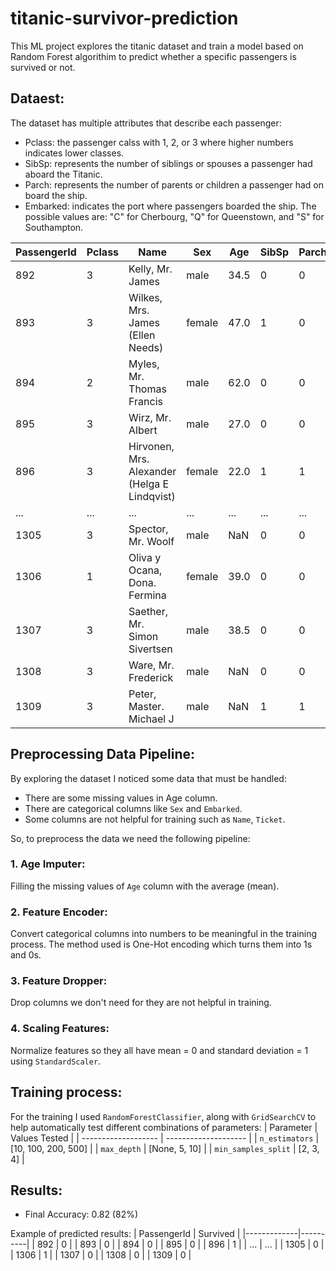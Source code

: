 # titanic-survivor-prediction
This ML project explores the titanic dataset and train a model based on Random Forest algorithim to predict whether a specific passengers is survived or not.

## Dataest:
The dataset has multiple attributes that describe each passenger:
- Pclass: the passenger calss with 1, 2, or 3 where higher numbers indicates lower classes.
- SibSp: represents the number of siblings or spouses a passenger had aboard the Titanic.
- Parch: represents the number of parents or children a passenger had on board the ship.
- Embarked: indicates the port where passengers boarded the ship. The possible values are: "C" for Cherbourg, "Q" for Queenstown, and "S" for Southampton.

| PassengerId | Pclass | Name                                             | Sex    | Age  | SibSp | Parch | Ticket              | Fare     | Cabin | Embarked |
|-------------|--------|--------------------------------------------------|--------|------|-------|-------|---------------------|----------|-------|----------|
| 892         | 3      | Kelly, Mr. James                                 | male   | 34.5 | 0     | 0     | 330911              | 7.8292   | NaN   | Q        |
| 893         | 3      | Wilkes, Mrs. James (Ellen Needs)                 | female | 47.0 | 1     | 0     | 363272              | 7.0000   | NaN   | S        |
| 894         | 2      | Myles, Mr. Thomas Francis                        | male   | 62.0 | 0     | 0     | 240276              | 9.6875   | NaN   | Q        |
| 895         | 3      | Wirz, Mr. Albert                                 | male   | 27.0 | 0     | 0     | 315154              | 8.6625   | NaN   | S        |
| 896         | 3      | Hirvonen, Mrs. Alexander (Helga E Lindqvist)     | female | 22.0 | 1     | 1     | 3101298             | 12.2875  | NaN   | S        |
| ...         | ...    | ...                                              | ...    | ...  | ...   | ...   | ...                 | ...      | ...   | ...      |
| 1305        | 3      | Spector, Mr. Woolf                               | male   | NaN  | 0     | 0     | A.5. 3236           | 8.0500   | NaN   | S        |
| 1306        | 1      | Oliva y Ocana, Dona. Fermina                      | female | 39.0 | 0     | 0     | PC 17758            | 108.9000 | C105  | C        |
| 1307        | 3      | Saether, Mr. Simon Sivertsen                     | male   | 38.5 | 0     | 0     | SOTON/O.Q. 3101262  | 7.2500   | NaN   | S        |
| 1308        | 3      | Ware, Mr. Frederick                              | male   | NaN  | 0     | 0     | 359309              | 8.0500   | NaN   | S        |
| 1309        | 3      | Peter, Master. Michael J                         | male   | NaN  | 1     | 1     | 2668                | 22.3583  | NaN   | C        |



## Preprocessing Data Pipeline:
By exploring the dataset I noticed some data that must be handled:
- There are some missing values in Age column.
- There are categorical columns like `Sex` and `Embarked`.
- Some columns are not helpful for training such as `Name`, `Ticket`.

So, to preprocess the data we need the following pipeline:

### 1. Age Imputer:
Filling the missing values of `Age` column with the average (mean).

### 2. Feature Encoder:
Convert categorical columns into numbers to be meaningful in the training process. The method used is One-Hot encoding which turns them into 1s and 0s.

### 3. Feature Dropper:
Drop columns we don't need for they are not helpful in training.

### 4. Scaling Features:
Normalize features so they all have mean = 0 and standard deviation = 1 using `StandardScaler`.


## Training process:
For the training I used `RandomForestClassifier`, along with `GridSearchCV` to help automatically test different combinations of parameters:
| Parameter           | Values Tested        |
| ------------------- | -------------------- |
| `n_estimators`      | \[10, 100, 200, 500] |
| `max_depth`         | \[None, 5, 10]       |
| `min_samples_split` | \[2, 3, 4]           |


## Results:
- Final Accuracy: 0.82 (82%)

Example of predicted results:
| PassengerId | Survived |
|-------------|----------|
| 892         | 0        |
| 893         | 0        |
| 894         | 0        |
| 895         | 0        |
| 896         | 1        |
| ...         | ...      |
| 1305        | 0        |
| 1306        | 1        |
| 1307        | 0        |
| 1308        | 0        |
| 1309        | 0        |
